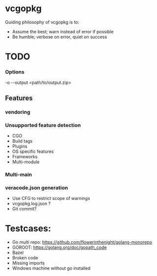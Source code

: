 # vcgopkg

Guiding philosophy of vcgopkg is to:
* Assume the best; warn instead of error if possible
* Be humble; verbose on error, quiet on success

# TODO

### Options

-o --output <path/to/output.zip>

## Features

### vendoring
### Unsupported feature detection
* CGO
* Build tags
* Plugins
* OS specific features
* Frameworks
* Multi-module

### Multi-main
### veracode.json generation

* Use CFG to restrict scope of warnings
* vcgopkg.log.json ?
* Git commit?

# Testcases:

* Go multi repo: https://github.com/flowerinthenight/golang-monorepo
* GOROOT: https://golang.org/doc/gopath_code
* Bazel
* Broken code
* Missing imports
* Windows machine without go installed
